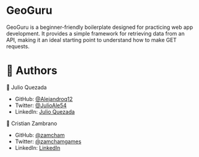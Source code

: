 # GeoGuru
GeoGuru is a beginner-friendly boilerplate designed for practicing web app development. It provides a simple framework for retrieving data from an API, making it an ideal starting point to understand how to make GET requests. 

# 👥 Authors
👤 Julio Quezada
- GitHub: [@Alejandroq12](https://github.com/Alejandroq12)
- Twitter: [@JulioAle54](https://twitter.com/JulioAle54)
- LinkedIn: [Julio Quezada](https://www.linkedin.com/in/quezadajulio/)

👤 Cristian Zambrano
- GitHub: [@zamcham](https://github.com/zam-cham)
- Twitter: [@zamchamgames](https://twitter.com/zamchamgames)
- LinkedIn: [LinkedIn](https://linkedin.com/in/cristian-zamcham)

